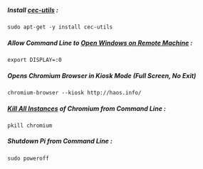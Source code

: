 ##### **Install [cec-utils](https://timleland.com/raspberry-pi-turn-tv-onoff-cec/) :**  
```sudo apt-get -y install cec-utils```  

##### **Allow Command Line to [Open Windows on Remote Machine](https://askubuntu.com/questions/405916/open-a-window-in-a-remote-machine) :**  
```export DISPLAY=:0```

##### **Opens Chromium Browser in Kiosk Mode (Full Screen, No Exit)**  
```chromium-browser --kiosk http://haos.info/```

##### **[Kill All Instances](https://www.garron.me/en/bits/kill-all-instances-chromium-linux-command-line.html) of Chromium from Command Line :**  
```pkill chromium```

##### **Shutdown Pi from Command Line :**  
```sudo poweroff```
